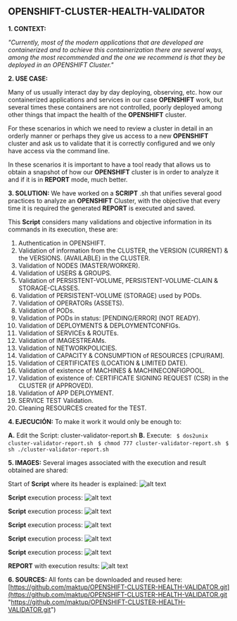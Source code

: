 ## **OPENSHIFT-CLUSTER-HEALTH-VALIDATOR**

**1. CONTEXT:**

*"Currently, most of the modern applications that are developed are containerized and to achieve this containerization there are several ways, among the most recommended and the one we recommend is that they be deployed in an OPENSHIFT Cluster."*
<p> </p>
<p> </p>

**2. USE CASE:**

Many of us usually interact day by day deploying, observing, etc. how our containerized applications and services in our case **OPENSHIFT** work, but several times these containers are not controlled, poorly deployed among other things that impact the health of the **OPENSHIFT** cluster.

For these scenarios in which we need to review a cluster in detail in an orderly manner or perhaps they give us access to a new **OPENSHIFT** cluster and ask us to validate that it is correctly configured and we only have access via the command line.

In these scenarios it is important to have a tool ready that allows us to obtain a snapshot of how our **OPENSHIFT** cluster is in order to analyze it and if it is in **REPORT** mode, much better.
<p> </p>
<p> </p>

**3. SOLUTION:**
We have worked on a **SCRIPT** .sh that unifies several good practices to analyze an **OPENSHIFT** Cluster, with the objective that every time it is required the generated **REPORT** is executed and saved.

This **Script** considers many validations and objective information in its commands in its execution, these are:

1. Authentication in OPENSHIFT.
2. Validation of information from the CLUSTER, the VERSION (CURRENT) & the VERSIONS. (AVAILABLE) in the CLUSTER.
3. Validation of NODES (MASTER/WORKER).
4. Validation of USERS & GROUPS.
5. Validation of PERSISTENT-VOLUME, PERSISTENT-VOLUME-CLAIN & STORAGE-CLASSES.
6. Validation of PERSISTENT-VOLUME (STORAGE) used by PODs.
7. Validation of OPERATORs (ASSETS).
8. Validation of PODs.
9. Validation of PODs in status: [PENDING/ERROR] (NOT READY).
10. Validation of DEPLOYMENTS & DEPLOYMENTCONFIGs.
11. Validation of SERVICEs & ROUTEs.
12. Validation of IMAGESTREAMs.
13. Validation of NETWORKPOLICIES.
14. Validation of CAPACITY & CONSUMPTION of RESOURCES [CPU/RAM].
15. Validation of CERTIFICATES (LOCATION & LIMITED DATE).
16. Validation of existence of MACHINES & MACHINECONFIGPOOL.
17. Validation of existence of: CERTIFICATE SIGNING REQUEST (CSR) in the CLUSTER (if APPROVED).
18. Validation of APP DEPLOYMENT.
19. SERVICE TEST Validation.
20. Cleaning RESOURCES created for the TEST.
<p> </p>
<p> </p>

**4. EJECUCIÓN:**
To make it work it would only be enough to:

**A.** Edit the Script: cluster-validator-report.sh
**B.** Execute:
` $ dos2unix cluster-validator-report.sh`
` $ chmod 777 cluster-validator-report.sh`
` $ sh ./cluster-validator-report.sh`
<p> </p>
<p> </p>

**5. IMAGES:**
Several images associated with the execution and result obtained are shared:

Start of **Script** where its header is explained:
![alt text](https://github.com/maktup/OPENSHIFT-CLUSTER-HEALTH-VALIDATOR/blob/main/IMAGES/1.jpg?raw=true)
<p> </p>
<p> </p>
 
**Script** execution process:
![alt text](https://github.com/maktup/OPENSHIFT-CLUSTER-HEALTH-VALIDATOR/blob/main/IMAGES/2.jpg?raw=true)
<p> </p>
<p> </p>

**Script** execution process:
![alt text](https://github.com/maktup/OPENSHIFT-CLUSTER-HEALTH-VALIDATOR/blob/main/IMAGES/3.jpg?raw=true)
<p> </p>
<p> </p>
 
**Script** execution process:
![alt text](https://github.com/maktup/OPENSHIFT-CLUSTER-HEALTH-VALIDATOR/blob/main/IMAGES/4.jpg?raw=true)
<p> </p>
<p> </p>

**Script** execution process:
![alt text](https://github.com/maktup/OPENSHIFT-CLUSTER-HEALTH-VALIDATOR/blob/main/IMAGES/5.jpg?raw=true)
<p> </p>
<p> </p>

**Script** execution process:
![alt text](https://github.com/maktup/OPENSHIFT-CLUSTER-HEALTH-VALIDATOR/blob/main/IMAGES/6.jpg?raw=true)
<p> </p>
<p> </p>

**REPORT** with execution results:
![alt text](https://github.com/maktup/OPENSHIFT-CLUSTER-HEALTH-VALIDATOR/blob/main/IMAGES/7.jpg?raw=true)
<p> </p>
<p> </p>
 
**6. SOURCES:**
All fonts can be downloaded and reused here: [https://github.com/maktup/OPENSHIFT-CLUSTER-HEALTH-VALIDATOR.git](https://github.com/maktup/OPENSHIFT-CLUSTER-HEALTH-VALIDATOR.git "https://github.com/maktup/OPENSHIFT-CLUSTER-HEALTH-VALIDATOR.git")

